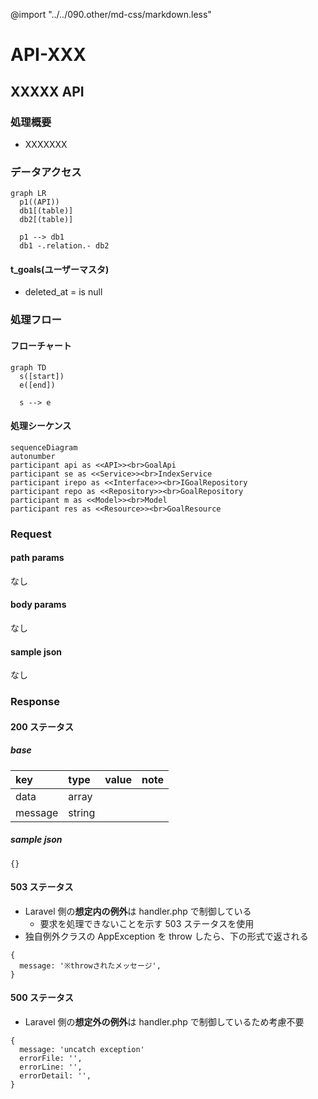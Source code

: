@import "../../090.other/md-css/markdown.less"

# API-XXX

## XXXXX API

### 処理概要

- XXXXXXX

### データアクセス

```mermaid
graph LR
  p1((API))
  db1[(table)]
  db2[(table)]

  p1 --> db1
  db1 -.relation.- db2
```

#### t_goals(ユーザーマスタ)

- deleted_at = is null

### 処理フロー

#### フローチャート

```mermaid
graph TD
  s([start])
  e([end])

  s --> e
```

#### 処理シーケンス

```mermaid
sequenceDiagram
autonumber
participant api as <<API>><br>GoalApi
participant se as <<Service>><br>IndexService
participant irepo as <<Interface>><br>IGoalRepository
participant repo as <<Repository>><br>GoalRepository
participant m as <<Model>><br>Model
participant res as <<Resource>><br>GoalResource

```

### Request

#### path params

なし

#### body params

なし

#### sample json

なし

### Response

#### 200 ステータス

##### base

| key     | type   | value | note |
| :------ | :----- | :---- | :--- |
| data    | array  |       |      |
| message | string |       |      |

##### sample json

```json5
{}
```

#### 503 ステータス

- Laravel 側の**想定内の例外**は handler.php で制御している
  - 要求を処理できないことを示す 503 ステータスを使用
- 独自例外クラスの AppException を throw したら、下の形式で返される

```json5
{
  message: '※throwされたメッセージ',
}
```

#### 500 ステータス

- Laravel 側の**想定外の例外**は handler.php で制御しているため考慮不要

```json5
{
  message: 'uncatch exception'
  errorFile: '',
  errorLine: '',
  errorDetail: '',
}
```
